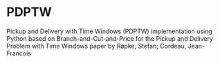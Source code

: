 # PDPTW
Pickup and Delivery with Time Windows (PDPTW) implementation using Python based on Branch-and-Cut-and-Price for the Pickup and Delivery Problem with Time Windows paper by Røpke, Stefan; Cordeau, Jean-Francois
